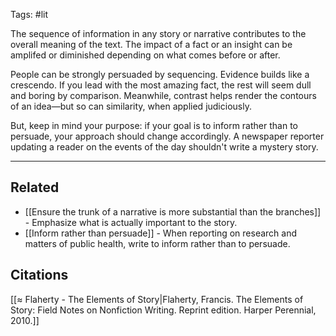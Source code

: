 Tags: #lit 

The sequence of information in any story or narrative contributes to the overall meaning of the text. The impact of a fact or an insight can be amplifed or diminished depending on what comes before or after.

People can be strongly persuaded by sequencing. Evidence builds like a crescendo. If you lead with the most amazing fact, the rest will seem dull and boring by comparison. Meanwhile, contrast helps render the contours of an idea—but so can similarity, when applied judiciously. 

But, keep in mind your purpose: if your goal is to inform rather than to persuade, your approach should change accordingly. A newspaper reporter updating a reader on the events of the day shouldn't write a mystery story.

---
## Related
- [[Ensure the trunk of a narrative is more substantial than the branches]] - Emphasize what is actually important to the story. 
- [[Inform rather than persuade]] - When reporting on research and matters of public health, write to inform rather than to persuade. 

## Citations
[[≈ Flaherty - The Elements of Story|Flaherty, Francis. The Elements of Story: Field Notes on Nonfiction Writing. Reprint edition. Harper Perennial, 2010.]]
